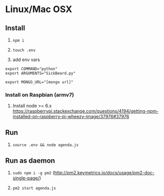 # Linux/Mac OSX

## Install

1. `npm i`

1. `touch .env`

1. add env vars
  ```
  export COMMAND="python"
  export ARGUMENTS="SickBeard.py"

  export MONGO_URL="[mongo url]"

  ```

### Install on Raspbian (armv7)

1. Install node >= 6.x
https://raspberrypi.stackexchange.com/questions/4194/getting-npm-installed-on-raspberry-pi-wheezy-image/37976#37976


## Run

1. `source .env && node agenda.js`


## Run as daemon

1. `sudo npm i -g pm2` (http://pm2.keymetrics.io/docs/usage/pm2-doc-single-page/)

1. `pm2 start agenda.js`





